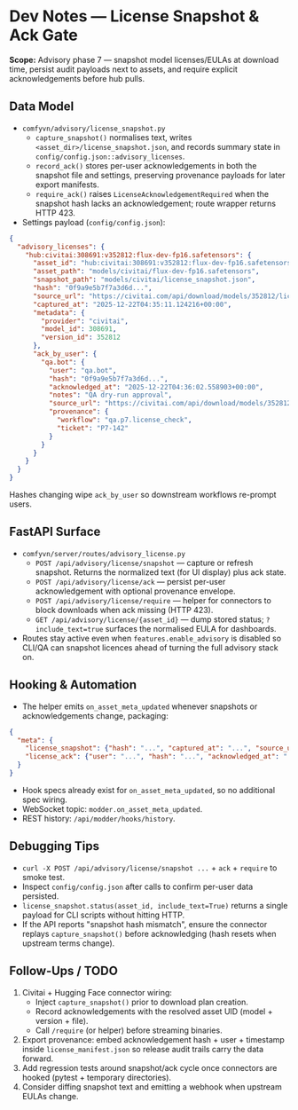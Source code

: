 # Dev Notes — License Snapshot & Ack Gate

**Scope:** Advisory phase 7 — snapshot model licenses/EULAs at download time, persist
audit payloads next to assets, and require explicit acknowledgements before hub pulls.

## Data Model

- `comfyvn/advisory/license_snapshot.py`
  - `capture_snapshot()` normalises text, writes `<asset_dir>/license_snapshot.json`,
    and records summary state in `config/config.json::advisory_licenses`.
  - `record_ack()` stores per-user acknowledgements in both the snapshot file and
    settings, preserving provenance payloads for later export manifests.
  - `require_ack()` raises `LicenseAcknowledgementRequired` when the snapshot hash
    lacks an acknowledgement; route wrapper returns HTTP 423.
- Settings payload (`config/config.json`):

```json
{
  "advisory_licenses": {
    "hub:civitai:308691:v352812:flux-dev-fp16.safetensors": {
      "asset_id": "hub:civitai:308691:v352812:flux-dev-fp16.safetensors",
      "asset_path": "models/civitai/flux-dev-fp16.safetensors",
      "snapshot_path": "models/civitai/license_snapshot.json",
      "hash": "0f9a9e5b7f7a3d6d...",
      "source_url": "https://civitai.com/api/download/models/352812/license",
      "captured_at": "2025-12-22T04:35:11.124216+00:00",
      "metadata": {
        "provider": "civitai",
        "model_id": 308691,
        "version_id": 352812
      },
      "ack_by_user": {
        "qa.bot": {
          "user": "qa.bot",
          "hash": "0f9a9e5b7f7a3d6d...",
          "acknowledged_at": "2025-12-22T04:36:02.558903+00:00",
          "notes": "QA dry-run approval",
          "source_url": "https://civitai.com/api/download/models/352812/license",
          "provenance": {
            "workflow": "qa.p7.license_check",
            "ticket": "P7-142"
          }
        }
      }
    }
  }
}
```

Hashes changing wipe `ack_by_user` so downstream workflows re-prompt users.

## FastAPI Surface

- `comfyvn/server/routes/advisory_license.py`
  - `POST /api/advisory/license/snapshot` — capture or refresh snapshot. Returns the
    normalized text (for UI display) plus ack state.
  - `POST /api/advisory/license/ack` — persist per-user acknowledgement with optional
    provenance envelope.
  - `POST /api/advisory/license/require` — helper for connectors to block downloads
    when ack missing (HTTP 423).
  - `GET /api/advisory/license/{asset_id}` — dump stored status; `?include_text=true`
    surfaces the normalised EULA for dashboards.
- Routes stay active even when `features.enable_advisory` is disabled so CLI/QA can
  snapshot licences ahead of turning the full advisory stack on.

## Hooking & Automation

- The helper emits `on_asset_meta_updated` whenever snapshots or acknowledgements
  change, packaging:

```json
{
  "meta": {
    "license_snapshot": {"hash": "...", "captured_at": "...", "source_url": "..."},
    "license_ack": {"user": "...", "hash": "...", "acknowledged_at": "..."}
  }
}
```

- Hook specs already exist for `on_asset_meta_updated`, so no additional spec wiring.
- WebSocket topic: `modder.on_asset_meta_updated`.
- REST history: `/api/modder/hooks/history`.

## Debugging Tips

- `curl -X POST /api/advisory/license/snapshot ...` + `ack` + `require` to smoke test.
- Inspect `config/config.json` after calls to confirm per-user data persisted.
- `license_snapshot.status(asset_id, include_text=True)` returns a single payload for
  CLI scripts without hitting HTTP.
- If the API reports "snapshot hash mismatch", ensure the connector replays
  `capture_snapshot()` before acknowledging (hash resets when upstream terms change).

## Follow-Ups / TODO

1. Civitai + Hugging Face connector wiring:
   - Inject `capture_snapshot()` prior to download plan creation.
   - Record acknowledgements with the resolved asset UID (model + version + file).
   - Call `/require` (or helper) before streaming binaries.
2. Export provenance: embed acknowledgement hash + user + timestamp inside
   `license_manifest.json` so release audit trails carry the data forward.
3. Add regression tests around snapshot/ack cycle once connectors are hooked
   (pytest + temporary directories).
4. Consider diffing snapshot text and emitting a webhook when upstream EULAs change.
